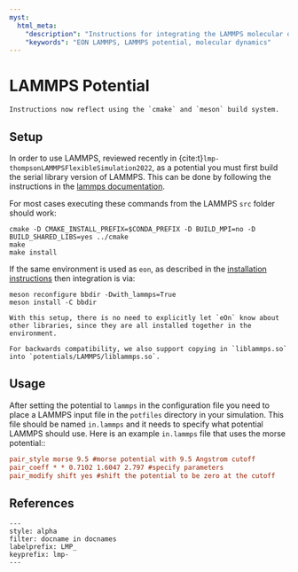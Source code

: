 ```yaml
---
myst:
  html_meta:
    "description": "Instructions for integrating the LAMMPS molecular dynamics simulator with EON."
    "keywords": "EON LAMMPS, LAMMPS potential, molecular dynamics"
---
```


# LAMMPS Potential

```{versionchanged} 2.0
Instructions now reflect using the `cmake` and `meson` build system.
```

## Setup

In order to use LAMMPS, reviewed recently in
{cite:t}`lmp-thompsonLAMMPSFlexibleSimulation2022`, as a potential you must first
build the serial library version of LAMMPS. This can be done by following the
instructions in the [lammps
documentation](https://docs.lammps.org/Build_basics.html).

For most cases executing these commands from the LAMMPS `src` folder should
work:

```{code-block} bash
cmake -D CMAKE_INSTALL_PREFIX=$CONDA_PREFIX -D BUILD_MPI=no -D BUILD_SHARED_LIBS=yes ../cmake
make
make install
```

If the same environment is used as `eon`, as described in the [installation
instructions](project:../install/index.md) then integration is via:

```{code-block} bash
meson reconfigure bbdir -Dwith_lammps=True
meson install -C bbdir
```

```{note}
With this setup, there is no need to explicitly let `eOn` know about other libraries, since they are all installed together in the environment.

For backwards compatibility, we also support copying in `liblammps.so` into `potentials/LAMMPS/liblammps.so`.
```

## Usage

After setting the potential to `lammps` in the configuration file you need to
place a LAMMPS input file in the `potfiles` directory in your simulation. This
file should be named `in.lammps` and it needs to specify what potential LAMMPS
should use.  Here is an example `in.lammps` file that uses the morse potential::

```ini
pair_style morse 9.5 #morse potential with 9.5 Angstrom cutoff
pair_coeff * * 0.7102 1.6047 2.797 #specify parameters
pair_modify shift yes #shift the potential to be zero at the cutoff
```

## References

```{bibliography}
---
style: alpha
filter: docname in docnames
labelprefix: LMP_
keyprefix: lmp-
---
```

